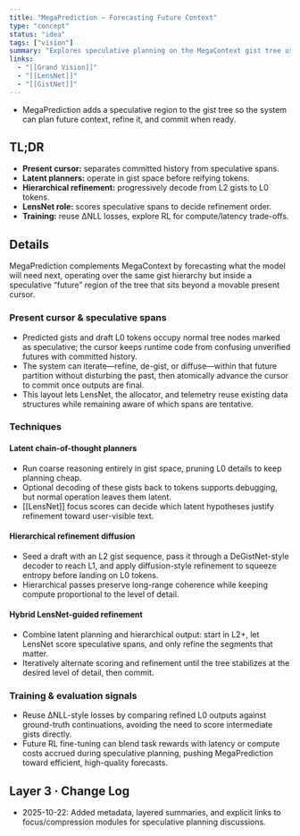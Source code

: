 ```yaml
---
title: "MegaPrediction — Forecasting Future Context"
type: "concept"
status: "idea"
tags: ["vision"]
summary: "Explores speculative planning on the MegaContext gist tree using latent reasoning and hierarchical refinement."
links:
  - "[[Grand Vision]]"
  - "[[LensNet]]"
  - "[[GistNet]]"
---
```


- MegaPrediction adds a speculative region to the gist tree so the system can plan future context, refine it, and commit when ready.

## TL;DR
- **Present cursor:** separates committed history from speculative spans.
- **Latent planners:** operate in gist space before reifying tokens.
- **Hierarchical refinement:** progressively decode from L2 gists to L0 tokens.
- **LensNet role:** scores speculative spans to decide refinement order.
- **Training:** reuse ΔNLL losses, explore RL for compute/latency trade-offs.

## Details

MegaPrediction complements MegaContext by forecasting what the model will need next, operating over the same gist hierarchy but inside a speculative “future” region of the tree that sits beyond a movable present cursor.

### Present cursor & speculative spans

- Predicted gists and draft L0 tokens occupy normal tree nodes marked as speculative; the cursor keeps runtime code from confusing unverified futures with committed history.
- The system can iterate—refine, de-gist, or diffuse—within that future partition without disturbing the past, then atomically advance the cursor to commit once outputs are final.
- This layout lets LensNet, the allocator, and telemetry reuse existing data structures while remaining aware of which spans are tentative.

### Techniques

#### Latent chain-of-thought planners
- Run coarse reasoning entirely in gist space, pruning L0 details to keep planning cheap.
- Optional decoding of these gists back to tokens supports debugging, but normal operation leaves them latent.
- [[LensNet]] focus scores can decide which latent hypotheses justify refinement toward user-visible text.

#### Hierarchical refinement diffusion
- Seed a draft with an L2 gist sequence, pass it through a DeGistNet-style decoder to reach L1, and apply diffusion-style refinement to squeeze entropy before landing on L0 tokens.
- Hierarchical passes preserve long-range coherence while keeping compute proportional to the level of detail.

#### Hybrid LensNet-guided refinement
- Combine latent planning and hierarchical output: start in L2+, let LensNet score speculative spans, and only refine the segments that matter.
- Iteratively alternate scoring and refinement until the tree stabilizes at the desired level of detail, then commit.

### Training & evaluation signals

- Reuse ΔNLL-style losses by comparing refined L0 outputs against ground-truth continuations, avoiding the need to score intermediate gists directly.
- Future RL fine-tuning can blend task rewards with latency or compute costs accrued during speculative planning, pushing MegaPrediction toward efficient, high-quality forecasts.

## Layer 3 · Change Log
- 2025-10-22: Added metadata, layered summaries, and explicit links to focus/compression modules for speculative planning discussions.
